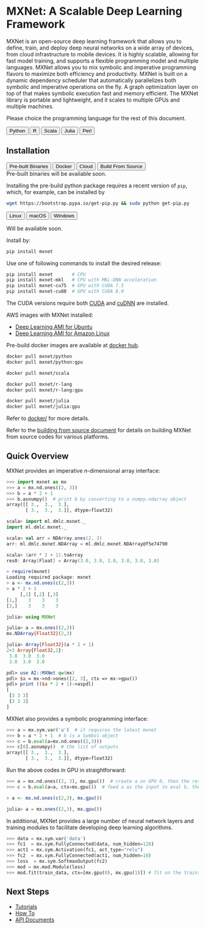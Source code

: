 # MXNet: A Scalable Deep Learning Framework

MXNet is an open-source deep learning framework that allows you to define,
train, and deploy deep neural networks on a wide array of devices, from cloud
infrastructure to mobile devices.  It is highly scalable, allowing for fast
model training, and supports a flexible programming model and multiple
languages. MXNet allows you to mix symbolic and imperative programming flavors
to maximize both efficiency and productivity.  MXNet is built on a dynamic
dependency scheduler that automatically parallelizes both symbolic and
imperative operations on the fly.  A graph optimization layer on top of that
makes symbolic execution fast and memory efficient. The MXNet library is
portable and lightweight, and it scales to multiple GPUs and multiple machines.

Please choice the programming language for the rest of this document.

<div class="btn-group opt-group" role="group">
<button type="button" class="btn btn-default opt active">Python</button>
<button type="button" class="btn btn-default opt">R</button>
<button type="button" class="btn btn-default opt">Scala</button>
<button type="button" class="btn btn-default opt">Julia</button>
<button type="button" class="btn btn-default opt">Perl</button>
</div>
<script type="text/javascript" src='../../_static/js/options.js'></script>

## Installation

<div class="btn-group opt-group" role="group">
<button type="button" class="btn btn-default opt active">Pre-built Binaries</button>
<button type="button" class="btn btn-default opt">Docker</button>
<button type="button" class="btn btn-default opt">Cloud</button>
<button type="button" class="btn btn-default opt">Build From Source</button>
</div> <!-- opt-group -->

<div class="pre-built-binaries">

<div class="r scala julia perl">
Pre-built binaries will be available soon.
</div>

<div class="python">

Installing the pre-build python package requires a recent version of `pip`,
which, for example, can be installed by

```bash
wget https://bootstrap.pypa.io/get-pip.py && sudo python get-pip.py
```

<div class="btn-group opt-group" role="group">
<button type="button" class="btn btn-default opt active">Linux</button>
<button type="button" class="btn btn-default opt">macOS</button>
<button type="button" class="btn btn-default opt">Windows</button>
</div> <!-- opt-group -->

<div class="windows">

Will be available soon.

</div> <!-- windows -->

<div class="macos">

Install by:

```bash
pip install mxnet
```

</div> <!-- macos -->

<div class="linux">

Use one of following commands to install the desired release:

```bash
pip install mxnet       # CPU
pip install mxnet-mkl   # CPU with MKL-DNN acceleration
pip install mxnet-cu75  # GPU with CUDA 7.5
pip install mxnet-cu80  # GPU with CUDA 8.0
```

The CUDA versions require both [CUDA](https://developer.nvidia.com/cuda-toolkit)
  and [cuDNN](https://developer.nvidia.com/cudnn) are installed.

</div> <!-- linux -->

</div> <!-- python -->

</div> <!-- pre-build-binaries -->

<div class="cloud">

AWS images with MXNet installed:

- [Deep Learning AMI for Ubuntu](https://aws.amazon.com/marketplace/pp/B06VSPXKDX)
- [Deep Learning AMI for Amazon Linux](https://aws.amazon.com/marketplace/pp/B01M0AXXQB)

</div> <!-- cloud -->

<div class="docker">

Pre-build docker images are available at [docker hub](https://hub.docker.com/r/mxnet/).

<div class="python">

```bash
docker pull mxnet/python
docker pull mxnet/python:gpu
```

</div> <!-- python -->

<div class="scala">

```bash
docker pull mxnet/scala
```

</div> <!-- scala -->

<div class="r">

```bash
docker pull mxnet/r-lang
docker pull mxnet/r-lang:gpu
```

</div> <!-- r -->

<div class="julia">

```bash
docker pull mxnet/julia
docker pull mxnet/julia:gpu
```

</div> <!-- julia -->

Refer to [docker/](../../docker/) for more details.

</div> <!-- docker -->

<div class="build-from-source">

Refer to the [building from source document](./build_from_source.md) for details
on building MXNet from source codes for various platforms.

</div> <!-- build-from-source -->


## Quick Overview

MXNet provides an imperative *n*-dimensional array interface:

```python
>>> import mxnet as mx
>>> a = mx.nd.ones((2, 3))
>>> b = a * 2 + 1
>>> b.asnumpy()  # print b by converting to a numpy.ndarray object
array([[ 3.,  3.,  3.],
       [ 3.,  3.,  3.]], dtype=float32)
```

```scala
scala> import ml.dmlc.mxnet._
import ml.dmlc.mxnet._

scala> val arr = NDArray.ones(2, 3)
arr: ml.dmlc.mxnet.NDArray = ml.dmlc.mxnet.NDArray@f5e74790

scala> (arr * 2 + 1).toArray
res0: Array[Float] = Array(3.0, 3.0, 3.0, 3.0, 3.0, 3.0)
```

```r
> require(mxnet)
Loading required package: mxnet
> a <- mx.nd.ones(c(2,3))
> a * 2 + 1
     [,1] [,2] [,3]
[1,]    3    3    3
[2,]    3    3    3
```

```julia
julia> using MXNet

julia> a = mx.ones((2,3))
mx.NDArray{Float32}(2,3)

julia> Array{Float32}(a * 2 + 1)
2×3 Array{Float32,2}:
 3.0  3.0  3.0
 3.0  3.0  3.0
```

```perl
pdl> use AI::MXNet qw(mx)
pdl> $a = mx->nd->ones([2, 3], ctx => mx->gpu())
pdl> print (($a * 2 + 1)->aspdl)
[
 [3 3 3]
 [3 3 3]
]
```

MXNet also provides a symbolic programming interface:

```python
>>> a = mx.sym.var('a')  # it requires the latest mxnet
>>> b = a * 2 + 1  # b is a Symbol object
>>> c = b.eval(a=mx.nd.ones((2,3)))
>>> c[0].asnumpy()  # the list of outputs
array([[ 3.,  3.,  3.],
       [ 3.,  3.,  3.]], dtype=float32)
```

Run the above codes in GPU in straightforward:

```python
>>> a = mx.nd.ones((2, 3), mx.gpu())  # create a on GPU 0, then the result a*2+1 will sit on GPU 0 as well
>>> c = b.eval(a=a, ctx=mx.gpu())  # feed a as the input to eval b, the result c will be also on GPU 0
```

```r
> a <- mx.nd.ones(c(2,3), mx.gpu())
```

```julia
julia> a = mx.ones((2,3), mx.gpu())
```

In additional, MXNet provides a large number of neural network layers and
training modules to facilitate developing deep learning algorithms.

```python
>>> data = mx.sym.var('data')
>>> fc1  = mx.sym.FullyConnected(data, num_hidden=128)
>>> act1 = mx.sym.Activation(fc1, act_type="relu")
>>> fc2  = mx.sym.FullyConnected(act1, num_hidden=10)
>>> loss  = mx.sym.SoftmaxOutput(fc2)
>>> mod = mx.mod.Module(loss)
>>> mod.fit(train_data, ctx=[mx.gpu(0), mx.gpu(1)]) # fit on the training data by using 2 GPUs
```

## Next Steps

* [Tutorials](http://mxnet.io/tutorials/index.html)
* [How To](http://mxnet.io/how_to/index.html)
* [API Documents](http://mxnet.io/api/index.html)

